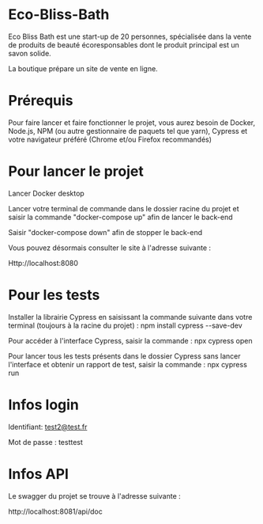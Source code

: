 # Eco-Bliss-Bath

Eco Bliss Bath est une start-up de 20 personnes, spécialisée dans la vente de produits de beauté écoresponsables dont le produit principal est un savon solide.

La boutique prépare un site de vente en ligne.

# Prérequis

Pour faire lancer et faire fonctionner le projet, vous aurez besoin de Docker, Node.js, NPM (ou autre gestionnaire de paquets tel que yarn), Cypress et votre navigateur préféré (Chrome et/ou Firefox recommandés)

# Pour lancer le projet

Lancer Docker desktop

Lancer votre terminal de commande dans le dossier racine du projet et saisir la commande "docker-compose up" afin de lancer le back-end

Saisir "docker-compose down" afin de stopper le back-end

Vous pouvez désormais consulter le site à l'adresse suivante :

Http://localhost:8080

# Pour les tests

Installer la librairie Cypress en saisissant la commande suivante dans votre terminal (toujours à la racine du projet) : npm install cypress --save-dev

Pour accéder à l'interface Cypress, saisir la commande : npx cypress open

Pour lancer tous les tests présents dans le dossier Cypress sans lancer l'interface et obtenir un rapport de test, saisir la commande : npx cypress run

# Infos login

Identifiant: test2@test.fr

Mot de passe : testtest

# Infos API

Le swagger du projet se trouve à l'adresse suivante :

http://localhost:8081/api/doc

